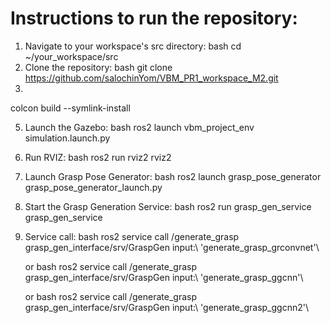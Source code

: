 # Instructions to run the repository:
1) Navigate to your workspace's src directory:
   bash
   cd ~/your_workspace/src
2) Clone the repository:
   bash
   git clone https://github.com/salochinYom/VBM_PR1_workspace_M2.git
3) 

   colcon build --symlink-install
   
5) Launch the Gazebo:
   bash
   ros2 launch vbm_project_env simulation.launch.py
   
6) Run RVIZ:
   bash
   ros2 run rviz2 rviz2
   
7) Launch Grasp Pose Generator:
   bash
   ros2 launch grasp_pose_generator grasp_pose_generator_launch.py 
   
8) Start the Grasp Generation Service:
   bash
   ros2 run grasp_gen_service grasp_gen_service
   
9) Service call:
   bash
   ros2 service call /generate_grasp grasp_gen_interface/srv/GraspGen input:\ 'generate_grasp_grconvnet'\
   
   or
   bash
   ros2 service call /generate_grasp grasp_gen_interface/srv/GraspGen input:\ 'generate_grasp_ggcnn'\
   
   or
    bash
   ros2 service call /generate_grasp grasp_gen_interface/srv/GraspGen input:\ 'generate_grasp_ggcnn2'\
